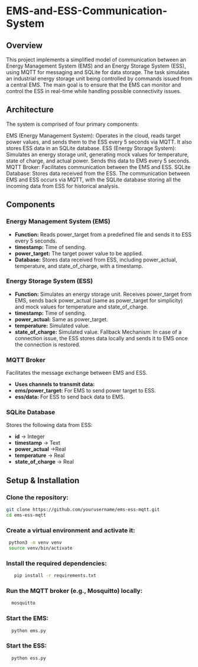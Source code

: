 # EMS-and-ESS-Communication-System
## Overview
This project implements a simplified model of communication between an Energy Management System (EMS) and an Energy Storage System (ESS), using MQTT for messaging and SQLite for data storage. The task simulates an industrial energy storage unit being controlled by commands issued from a central EMS. The main goal is to ensure that the EMS can monitor and control the ESS in real-time while handling possible connectivity issues.

## Architecture

The system is comprised of four primary components:

EMS (Energy Management System): Operates in the cloud, reads target power values, and sends them to the ESS every 5 seconds via MQTT. It also stores ESS data in an SQLite database.
ESS (Energy Storage System): Simulates an energy storage unit, generating mock values for temperature, state of charge, and actual power. Sends this data to EMS every 5 seconds.
MQTT Broker: Facilitates communication between the EMS and ESS.
SQLite Database: Stores data received from the ESS.
The communication between EMS and ESS occurs via MQTT, with the SQLite database storing all the incoming data from ESS for historical analysis.

## Components 
### Energy Management System (EMS)
- **Function:** Reads power_target from a predefined file and sends it to ESS every 5 seconds.
- **timestamp:** Time of sending.
- **power_target:** The target power value to be applied.
- **Database:** Stores data received from ESS, including power_actual, temperature, and state_of_charge, with a timestamp.
### Energy Storage System (ESS)
- **Function:** Simulates an energy storage unit. Receives power_target from EMS, sends back power_actual (same as power_target for simplicity) and mock values for temperature and state_of_charge.
- **timestamp:** Time of sending.
- **power_actual:** Same as power_target.
- **temperature:** Simulated value.
- **state_of_charge:** Simulated value.
Fallback Mechanism: In case of a connection issue, the ESS stores data locally and sends it to EMS once the connection is restored.
### MQTT Broker
Facilitates the message exchange between EMS and ESS.
- **Uses channels to transmit data:**
- **ems/power_target:** For EMS to send power target to ESS.
- **ess/data:** For ESS to send back data to EMS.
### SQLite Database
Stores the following data from ESS:
- **id** -> Integer
- **timestamp** -> Text
- **power_actual** ->Real
- **temperature** -> Real
- **state_of_charge** -> Real
## Setup & Installation
### Clone the repository:
   ```bash
   git clone https://github.com/yourusername/ems-ess-mqtt.git
   cd ems-ess-mqtt
   ```
### Create a virtual environment and activate it:
  ```bash
   python3 -m venv venv
   source venv/bin/activate
  ```
### Install the required dependencies:
```bash
   pip install -r requirements.txt
```
### Run the MQTT broker (e.g., Mosquitto) locally:
 ```bash
   mosquitto
 ```
### Start the EMS:
 ```bash
   python ems.py
 ```
### Start the ESS:
 ```bash
   python ess.py
 ```


